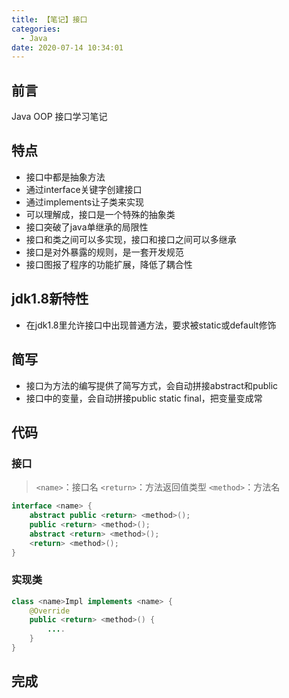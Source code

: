 ```yaml
---
title: 【笔记】接口
categories:
  - Java
date: 2020-07-14 10:34:01
---
```


## 前言

Java OOP 接口学习笔记

<!-- more -->

## 特点

- 接口中都是抽象方法
- 通过interface关键字创建接口
- 通过implements让子类来实现
- 可以理解成，接口是一个特殊的抽象类
- 接口突破了java单继承的局限性
- 接口和类之间可以多实现，接口和接口之间可以多继承
- 接口是对外暴露的规则，是一套开发规范
- 接口图报了程序的功能扩展，降低了耦合性

## jdk1.8新特性

- 在jdk1.8里允许接口中出现普通方法，要求被static或default修饰

## 简写

- 接口为方法的编写提供了简写方式，会自动拼接abstract和public
- 接口中的变量，会自动拼接public static final，把变量变成常

## 代码

### 接口

> `<name>`：接口名
> `<return>`：方法返回值类型
> `<method>`：方法名

``` java
interface <name> {
    abstract public <return> <method>();
    public <return> <method>();
    abstract <return> <method>();
    <return> <method>();
}
```

### 实现类

``` java
class <name>Impl implements <name> {
    @Override
    public <return> <method>() {
        ....
    }
}
```

## 完成

